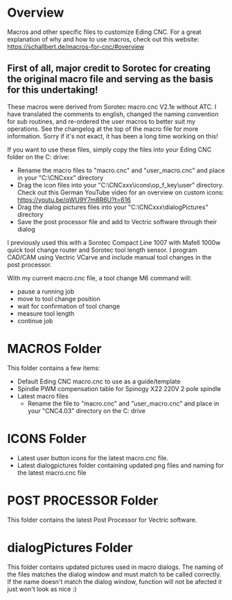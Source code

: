 # Overview
Macros and other specific files to customize Eding CNC. For a great explanation of why and how to use macros, check out this website: 
https://schallbert.de/macros-for-cnc/#overview

## First of all, major credit to Sorotec for creating the original macro file and serving as the basis for this undertaking!

These macros were derived from Sorotec macro.cnc V2.1e without ATC. I have translated the comments to english, changed the naming convention for sub routines, and re-ordered the user macros to better suit my operations. See the changelog at the top of the macro file for more information. Sorry if it's not exact, it has been a long time working on this!

If you want to use these files, simply copy the files into your Eding CNC folder on the C: drive:
  - Rename the macro files to "macro.cnc" and "user_macro.cnc" and place in your "C:\CNCxxx\" directory
  - Drag the icon files into your "C:\CNCxxx\icons\op_f_key\user\" directory. Check out this German YouTube video for an overview on custom icons: https://youtu.be/qWU9Y7m8R6U?t=616
  - Drag the dialog pictures files into your "C:\CNCxxx\dialogPictures\" directory
  - Save the post processor file and add to Vectric software through their dialog

I previously used this with a Sorotec Compact Line 1007 with Mafell 1000w quick tool change router and Sorotec tool length sensor. I program CAD/CAM using Vectric VCarve and include manual tool changes in the post processor. 

With my current macro.cnc file, a tool change M6 command will:
- pause a running job
- move to tool change position
- wait for confirmation of tool change
- measure tool length
- continue job

# MACROS Folder
This folder contains a few items:
- Default Eding CNC macro.cnc to use as a guide/template
- Spindle PWM compensation table for Spinogy X22 220V 2 pole spindle
- Latest macro files
  - Rename the file to "macro.cnc" and "user_macro.cnc" and place in your "CNC4.03" directory on the C: drive

# ICONS Folder
- Latest user button icons for the latest macro.cnc file. 
- Latest dialogpictures folder containing updated png files and naming for the latest macro.cnc file

# POST PROCESSOR Folder
This folder contains the latest Post Processor for Vectric software.

# dialogPictures Folder
This folder contains updated pictures used in macro dialogs. The naming of the files matches the dialog window and must match to be called correctly. If the name doesn't match the dialog window, function will not be afected it just won't look as nice :)
